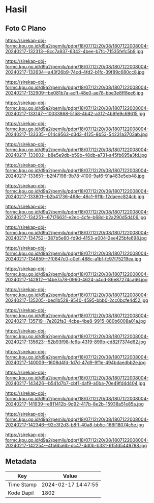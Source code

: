 # Hasil

## Foto C Plano

https://sirekap-obj-formc.kpu.go.id/d9a2/pemilu/pdpr/18/07/12/20/08/1807122008004-20240217-132313--8cc7a937-6342-4bee-b7fc-71535fefc5b9.jpg

https://sirekap-obj-formc.kpu.go.id/d9a2/pemilu/pdpr/18/07/12/20/08/1807122008004-20240217-132634--a43f26b9-74cd-4fd2-b1fc-39f89c680cc8.jpg

https://sirekap-obj-formc.kpu.go.id/d9a2/pemilu/pdpr/18/07/12/20/08/1807122008004-20240217-132909--be081b7a-acff-48e0-ae78-bbe3e8ff8ee6.jpg

https://sirekap-obj-formc.kpu.go.id/d9a2/pemilu/pdpr/18/07/12/20/08/1807122008004-20240217-133147--10033868-5158-4b42-a312-4b9fe9c69615.jpg

https://sirekap-obj-formc.kpu.go.id/d9a2/pemilu/pdpr/18/07/12/20/08/1807122008004-20240217-133335--014c9563-d3d3-4125-8b53-54231a3703ab.jpg

https://sirekap-obj-formc.kpu.go.id/d9a2/pemilu/pdpr/18/07/12/20/08/1807122008004-20240217-133602--b8e5e9db-b59b-48db-a731-a45fb695a3fd.jpg

https://sirekap-obj-formc.kpu.go.id/d9a2/pemilu/pdpr/18/07/12/20/08/1807122008004-20240217-133651--b2f47198-9b78-4100-9af6-91a483e5eb48.jpg

https://sirekap-obj-formc.kpu.go.id/d9a2/pemilu/pdpr/18/07/12/20/08/1807122008004-20240217-133801--b2b41736-468e-46c1-9f1b-f2daeec824cb.jpg

https://sirekap-obj-formc.kpu.go.id/d9a2/pemilu/pdpr/18/07/12/20/08/1807122008004-20240217-134251--67176631-e2ec-4cfe-b68d-b2a290d5d406.jpg

https://sirekap-obj-formc.kpu.go.id/d9a2/pemilu/pdpr/18/07/12/20/08/1807122008004-20240217-134752--387b5e60-fd9d-4153-a004-2ee425bfe698.jpg

https://sirekap-obj-formc.kpu.go.id/d9a2/pemilu/pdpr/18/07/12/20/08/1807122008004-20240217-134859--7f0647c0-c0ef-488c-a1bf-fc97f75219ea.jpg

https://sirekap-obj-formc.kpu.go.id/d9a2/pemilu/pdpr/18/07/12/20/08/1807122008004-20240217-142812--14be7a78-0960-4624-a4cd-86e87274ca66.jpg

https://sirekap-obj-formc.kpu.go.id/d9a2/pemilu/pdpr/18/07/12/20/08/1807122008004-20240217-135205--bed1b528-9540-4595-bbb0-2cc0bcfe4d52.jpg

https://sirekap-obj-formc.kpu.go.id/d9a2/pemilu/pdpr/18/07/12/20/08/1807122008004-20240217-135719--7e282fa3-4cbe-4be8-9915-880b6008a01a.jpg

https://sirekap-obj-formc.kpu.go.id/d9a2/pemilu/pdpr/18/07/12/20/08/1807122008004-20240217-135623--52b93f98-fc6a-4319-899b-cd82f7374d62.jpg

https://sirekap-obj-formc.kpu.go.id/d9a2/pemilu/pdpr/18/07/12/20/08/1807122008004-20240217-140009--1608d4fd-1d7d-47d9-9f1e-494bdaedbb2e.jpg

https://sirekap-obj-formc.kpu.go.id/d9a2/pemilu/pdpr/18/07/12/20/08/1807122008004-20240217-143426--b541d7b7-cbf1-4af9-a0ba-70e49fd4d404.jpg

https://sirekap-obj-formc.kpu.go.id/d9a2/pemilu/pdpr/18/07/12/20/08/1807122008004-20240217-141939--e811412b-9d92-417b-8e2b-15938a51e85a.jpg

https://sirekap-obj-formc.kpu.go.id/d9a2/pemilu/pdpr/18/07/12/20/08/1807122008004-20240217-142346--92c3f2d3-b8ff-40a8-bb5c-166f18074c5e.jpg

https://sirekap-obj-formc.kpu.go.id/d9a2/pemilu/pdpr/18/07/12/20/08/1807122008004-20240217-142254--4fb6ba6b-dc47-4d0b-b331-615fd5449788.jpg


## Metadata

| Key        | Value               |
| ---------- | ------------------- |
| Time Stamp | 2024-02-17 14:47:55 |
| Kode Dapil | 1802                |



